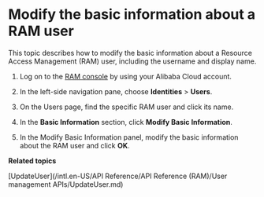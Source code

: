 # Modify the basic information about a RAM user

This topic describes how to modify the basic information about a Resource Access Management \(RAM\) user, including the username and display name.

1.  Log on to the [RAM console](https://ram.console.aliyun.com/) by using your Alibaba Cloud account.

2.  In the left-side navigation pane, choose **Identities** \> **Users**.

3.  On the Users page, find the specific RAM user and click its name.

4.  In the **Basic Information** section, click **Modify Basic Information**.

5.  In the Modify Basic Information panel, modify the basic information about the RAM user and click **OK**.


**Related topics**  


[UpdateUser](/intl.en-US/API Reference/API Reference (RAM)/User management APIs/UpdateUser.md)

